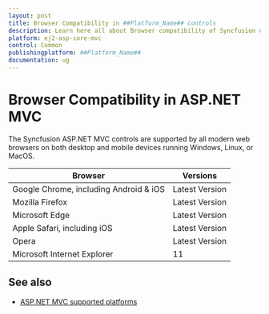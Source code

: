 ```yaml
---
layout: post
title: Browser Compatibility in ##Platform_Name## controls
description: Learn here all about Browser compatibility of Syncfusion ##Platform_Name## controls and more.
platform: ej2-asp-core-mvc
control: Common
publishingplatform: ##Platform_Name##
documentation: ug
---
```


# Browser Compatibility in ASP.NET MVC

The Syncfusion ASP.NET MVC controls are supported by all modern web browsers on both desktop and mobile devices running Windows, Linux, or MacOS.

|    Browser    |    Versions    |
|--------------|---------------|
|    Google Chrome, including Android & iOS    |    Latest Version  |
|    Mozilla Firefox    |    Latest Version  |
|    Microsoft Edge    |    Latest Version  |
|    Apple Safari, including iOS    |    Latest Version  |
|    Opera    |    Latest Version  |
|    Microsoft Internet Explorer    |    11  |

## See also

* [ASP.NET MVC supported platforms](https://docs.microsoft.com/en-us/aspnet/core/blazor/supported-platforms)